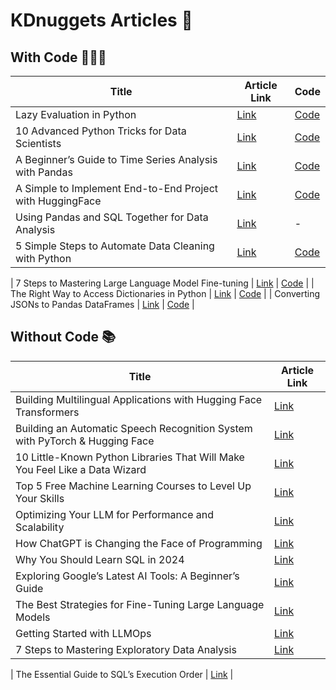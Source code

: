 # **KDnuggets Articles** 📝

## **With Code** 👨🏻‍💻

| Title              | Article Link                     |  Code                      |
|----------------------|------------------------------------------------------|------------------------------------------------------|
| Lazy Evaluation in Python | [Link](https://www.kdnuggets.com/lazy-evaluation-python-exploring-power-generators)                      | [Code](https://github.com/rfeers/My-Articles-Friendly-Links/blob/main/Python/The_Power_of_Generators.ipynb)|
| 10 Advanced Python Tricks for Data Scientists | [Link](https://www.kdnuggets.com/10-advanced-python-tricks-data-scientists)                      | [Code](https://github.com/rfeers/My-Articles-Friendly-Links/blob/main/analytics/10_tips_data_scientist.ipynb)|
| A Beginner’s Guide to Time Series Analysis with Pandas | [Link](https://www.statology.org/beginner-guide-time-series-analysis-pandas/)                      | [Code](https://github.com/rfeers/My-Articles-Friendly-Links/blob/main/analytics/Pandas_Time_Series.ipynb)|
| A Simple to Implement End-to-End Project with HuggingFace | [Link](https://www.kdnuggets.com/a-simple-to-implement-end-to-end-project-with-huggingface)                      | [Code](https://github.com/rfeers/My-Articles-Friendly-Links/tree/main/data-engineering/Docker-beginner-guide)|
| Using Pandas and SQL Together for Data Analysis | [Link](https://www.kdnuggets.com/using-pandas-and-sql-together-for-data-analysis)                      | - |
| 5 Simple Steps to Automate Data Cleaning with Python | [Link](https://www.kdnuggets.com/5-simple-steps-to-automate-data-cleaning-with-python)                      | [Code](https://github.com/rfeers/data-science-portfolio/blob/7583be3eb8563817b0ef018328659c3d90da43d5/data-science/automate-data-cleaning/data_cleaning_automation.ipynb#L1) |

| 7 Steps to Mastering Large Language Model Fine-tuning | [Link](https://www.kdnuggets.com/7-steps-to-mastering-large-language-model-fine-tuning)                      | [Code](https://github.com/rfeers/large-language-models/blob/main/7%20Steps%20to%20Fine-Tune%20LLMs.ipynb) |
| The Right Way to Access Dictionaries in Python | [Link](https://www.kdnuggets.com/the-right-way-to-access-dictionaries-in-python)                      | [Code](https://github.com/rfeers/Twitter/blob/main/Python/right-way-access-dictionaries.ipynb) |
| Converting JSONs to Pandas DataFrames | [Link](https://www.kdnuggets.com/converting-jsons-to-pandas-dataframes-parsing-them-the-right-way)                      | [Code](https://github.com/rfeers/Twitter/blob/main/Python/JSON_to_CSVs.ipynb) |


## **Without Code** 📚
| Title              | Article Link                     |
|--------------------|--------------------------------|
| Building Multilingual Applications with Hugging Face Transformers | [Link](https://www.kdnuggets.com/building-multilingual-applications-hugging-face-transformers) |
| Building an Automatic Speech Recognition System with PyTorch & Hugging Face | [Link](https://www.kdnuggets.com/building-an-automatic-speech-recognition-system-with-pytorch-hugging-face) |
| 10 Little-Known Python Libraries That Will Make You Feel Like a Data Wizard | [Link](https://www.kdnuggets.com/10-little-known-python-libraries-data-wizard)                      |
| Top 5 Free Machine Learning Courses to Level Up Your Skills | [Link](https://www.kdnuggets.com/top-5-free-machine-learning-courses-to-level-up-your-skills)                      |
| Optimizing Your LLM for Performance and Scalability | [Link](https://www.kdnuggets.com/optimizing-your-llm-for-performance-and-scalability)                      |
| How ChatGPT is Changing the Face of Programming | [Link](https://www.kdnuggets.com/how-chatgpt-is-changing-the-face-of-programming)                      |
| Why You Should Learn SQL in 2024 | [Link](https://www.kdnuggets.com/why-you-should-learn-sql-in-2024)                      |
| Exploring Google’s Latest AI Tools: A Beginner’s Guide | [Link](https://www.kdnuggets.com/exploring-googles-latest-ai-tools-a-beginners-guide)                      |
| The Best Strategies for Fine-Tuning Large Language Models | [Link](https://www.kdnuggets.com/the-best-strategies-for-fine-tuning-large-language-models)                      |
| Getting Started with LLMOps | [Link](https://www.kdnuggets.com/getting-started-with-llmops-the-secret-sauce-behind-seamless-interactions)                      |
| 7 Steps to Mastering Exploratory Data Analysis | [Link](https://www.kdnuggets.com/7-steps-to-mastering-exploratory-data-analysis)                      |
| 
The Essential Guide to SQL’s Execution Order | [Link](https://www.kdnuggets.com/the-essential-guide-to-sql-execution-order)                      |